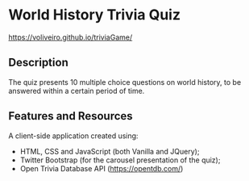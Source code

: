 # World History Trivia Quiz 
https://voliveiro.github.io/triviaGame/

## Description 
The quiz presents 10 multiple choice questions on world history, to be answered within a certain period of time. 

## Features and Resources 
A client-side application created using: 
- HTML, CSS and JavaScript (both Vanilla and JQuery); 
- Twitter Bootstrap (for the carousel presentation of the quiz); 
- Open Trivia Database API (https://opentdb.com/)